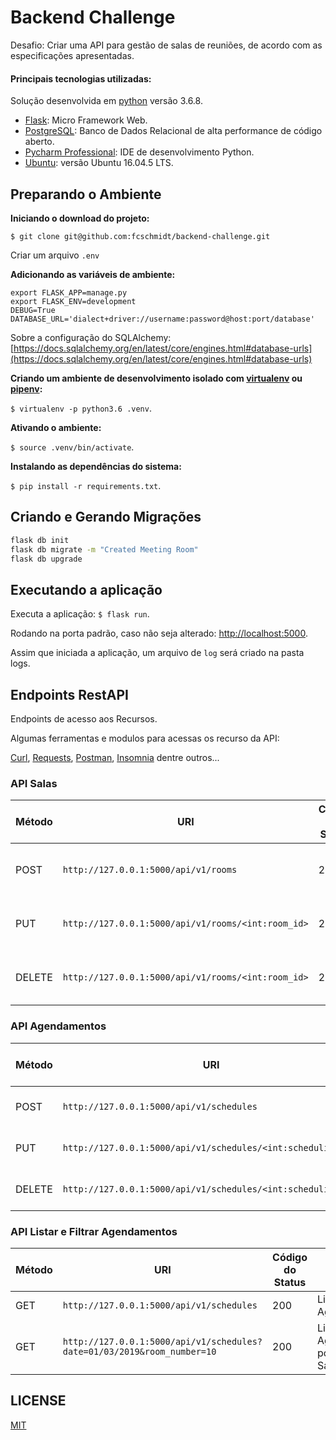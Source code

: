 # Backend Challenge

Desafio: Criar uma API para gestão de salas de reuniões, de acordo com as especificações apresentadas.

#### Principais tecnologias utilizadas:
Solução desenvolvida em [python](https://www.python.org/) versão 3.6.8.

- [Flask](http://flask.pocoo.org/): Micro Framework Web.
- [PostgreSQL](): Banco de Dados Relacional de alta performance de código aberto.
- [Pycharm Professional](https://www.jetbrains.com/pycharm/): IDE de desenvolvimento Python.
- [Ubuntu](http://releases.ubuntu.com/16.04/): versão Ubuntu 16.04.5 LTS.

## Preparando o Ambiente

**Iniciando o download do projeto:**

`$ git clone git@github.com:fcschmidt/backend-challenge.git`

Criar um arquivo `.env`

**Adicionando as variáveis de ambiente:**

```text
export FLASK_APP=manage.py
export FLASK_ENV=development
DEBUG=True
DATABASE_URL='dialect+driver://username:password@host:port/database'
```
Sobre a configuração do SQLAlchemy: [https://docs.sqlalchemy.org/en/latest/core/engines.html#database-urls](https://docs.sqlalchemy.org/en/latest/core/engines.html#database-urls)

**Criando um ambiente de desenvolvimento isolado com [virtualenv]() ou [pipenv]():**

`$ virtualenv -p python3.6 .venv`.

**Ativando o ambiente:**
 
`$ source .venv/bin/activate`.

**Instalando as dependências do sistema:**

`$ pip install -r requirements.txt`.


## Criando e Gerando Migrações
```bash
flask db init
flask db migrate -m "Created Meeting Room"
flask db upgrade
```

## Executando a aplicação

Executa a aplicação: `$ flask run`.

Rodando na porta padrão, caso não seja alterado: [http://localhost:5000](http://localhost:5000).

Assim que iniciada a aplicação, um arquivo de `log` será criado na pasta logs.

## Endpoints RestAPI

Endpoints de acesso aos Recursos.

Algumas ferramentas e modulos para acessas os recurso da API:

[Curl](), [Requests](), [Postman](), [Insomnia]() dentre outros...


### API Salas

|Método|URI|Código do Status|Resposta|
|--------|--------|--------|--------|
|POST|`http://127.0.0.1:5000/api/v1/rooms`|201|Nova sala criada com sucesso.|
|PUT|`http://127.0.0.1:5000/api/v1/rooms/<int:room_id>`|200|Sala atualizado com sucesso.|
|DELETE|`http://127.0.0.1:5000/api/v1/rooms/<int:room_id>`|204|Sala deletado com sucesso.|


### API Agendamentos

|Método|URI|Código do Status|Resposta|
|--------|--------|--------|--------|
|POST|`http://127.0.0.1:5000/api/v1/schedules`|201|Agendamento criado com sucesso.|
|PUT|`http://127.0.0.1:5000/api/v1/schedules/<int:scheduling_id>`|200|Agendamento atualizado com sucesso.|
|DELETE|`http://127.0.0.1:5000/api/v1/schedules/<int:scheduling_id>`|204|Agendamento deletado com sucesso.|


### API Listar e Filtrar Agendamentos

|Método|URI|Código do Status|Resposta|
|--------|--------|--------|--------|
|GET|`http://127.0.0.1:5000/api/v1/schedules`|200|Lista todos os Agendamentos.|
|GET|`http://127.0.0.1:5000/api/v1/schedules?date=01/03/2019&room_number=10`|200|Lista e Filtra os Agendamentos por Data e Sala.|



## LICENSE
[MIT](https://github.com/fcschmidt/backend-challenge/blob/master/LICENSE)
